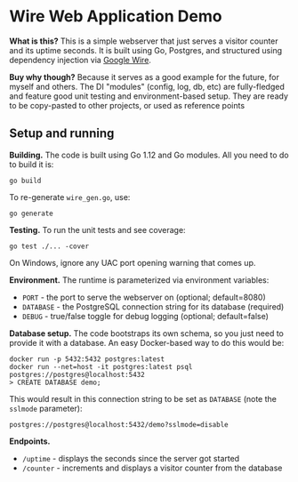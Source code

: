 # Wire Web Application Demo

**What is this?** This is a simple webserver that just serves a visitor counter and its uptime seconds.
It is built using Go, Postgres, and structured using dependency injection via 
[Google Wire](https://github.com/google/wire). 

**Buy why though?** Because it serves as a good example for the future, for myself and others. The
DI "modules" (config, log, db, etc) are fully-fledged and feature good unit testing and environment-based 
setup. They are ready to be copy-pasted to other projects, or used as reference points

## Setup and running

**Building.** The code is built using Go 1.12 and Go modules. All you need to do to build it is:

    go build

To re-generate `wire_gen.go`, use:

    go generate

**Testing.** To run the unit tests and see coverage:

    go test ./... -cover

On Windows, ignore any UAC port opening warning that comes up.

**Environment.** The runtime is parameterized via environment variables:

- `PORT` - the port to serve the webserver on (optional; default=8080)
- `DATABASE` - the PostgreSQL connection string for its database (required)
- `DEBUG` - true/false toggle for debug logging (optional; default=false)

**Database setup.** The code bootstraps its own schema, so you just need to provide it with a database.
An easy Docker-based way to do this would be:

    docker run -p 5432:5432 postgres:latest
    docker run --net=host -it postgres:latest psql postgres://postgres@localhost:5432
    > CREATE DATABASE demo;

This would result in this connection string to be set as `DATABASE` (note the `sslmode` parameter):

    postgres://postgres@localhost:5432/demo?sslmode=disable

**Endpoints.**

- `/uptime` - displays the seconds since the server got started
- `/counter` - increments and displays a visitor counter from the database